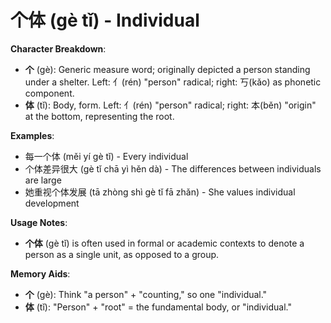 # **个体 (gè tǐ) - Individual**

**Character Breakdown**:  
- **个** (gè): Generic measure word; originally depicted a person standing under a shelter. Left: 亻(rén) "person" radical; right: 丂(kǎo) as phonetic component.  
- **体** (tǐ): Body, form. Left: 亻(rén) "person" radical; right: 本(běn) "origin" at the bottom, representing the root.

**Examples**:  
- 每一个体 (měi yí gè tǐ) - Every individual  
- 个体差异很大 (gè tǐ chā yì hěn dà) - The differences between individuals are large  
- 她重视个体发展 (tā zhòng shì gè tǐ fā zhǎn) - She values individual development

**Usage Notes**:  
- **个体** (gè tǐ) is often used in formal or academic contexts to denote a person as a single unit, as opposed to a group.

**Memory Aids**:  
- **个** (gè): Think "a person" + "counting," so one "individual."  
- **体** (tǐ): "Person" + "root" = the fundamental body, or "individual."